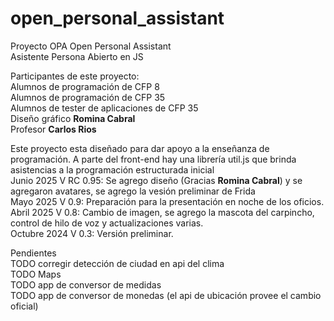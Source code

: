 # open_personal_assistant
Proyecto OPA Open Personal Assistant<br>
Asistente Persona Abierto en JS<br>

Participantes de este proyecto:<br>
        Alumnos de programación de CFP 8<br>
        Alumnos de programación de CFP 35<br>
        Alumnos de tester de aplicaciones de CFP 35<br>
        Diseño gráfico <strong>Romina Cabral</strong><br>
        Profesor <strong>Carlos Rios</strong><br>

Este proyecto esta diseñado para dar apoyo a la enseñanza de programación. A parte del front-end hay una librería util.js que brinda asistencias a la programación estructurada inicial<br>
Junio       2025 V RC 0.95: Se agrego diseño (Gracias <strong>Romina Cabral</strong>) y se agregaron avatares, se agrego la vesión preliminar de Frida<br>
Mayo        2025 V 0.9: Preparación para la presentación en noche de los oficios.<br>
Abril       2025 V 0.8: Cambio de imagen, se agrego la mascota del carpincho, control de hilo de voz y actualizaciones varias.<br>
Octubre     2024 V 0.3: Versión preliminar.<br>


Pendientes<br>
TODO corregir detección de ciudad en api del clima<br>
TODO Maps<br>
TODO app de conversor de medidas<br>
TODO app de conversor de monedas	(el api de ubicación provee el cambio oficial)<br>

